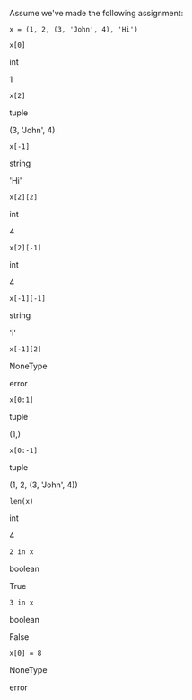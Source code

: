 Assume we've made the following assignment:

`x = (1, 2, (3, 'John', 4), 'Hi')`

`x[0]`

int

1

`x[2]`

tuple

(3, 'John', 4)

`x[-1]`

string

'Hi'

`x[2][2]`

int

4

`x[2][-1]`

int

4

`x[-1][-1]`

string

'i'

`x[-1][2]`

NoneType

error

`x[0:1]`

tuple

(1,)

`x[0:-1]`

tuple

(1, 2, (3, 'John', 4))

`len(x)`

int

4

`2 in x`

boolean

True

`3 in x`

boolean

False

`x[0] = 8`

NoneType

error

